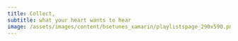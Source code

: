 ```yaml
---
title: Collect,
subtitle: what your heart wants to hear
image: /assets/images/content/bsetunes_xamarin/playlistspage_290x590.png
---
```


